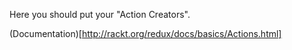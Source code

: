 Here you should put your "Action Creators".

(Documentation)[http://rackt.org/redux/docs/basics/Actions.html]
